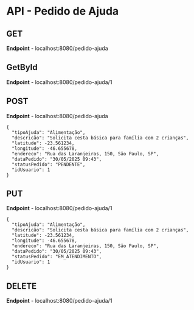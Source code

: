 # API - Pedido de Ajuda

## GET
**Endpoint** - localhost:8080/pedido-ajuda

## GetById
**Endpoint** - localhost:8080/pedido-ajuda/1

## POST
**Endpoint** - localhost:8080/pedido-ajuda
````
{
  "tipoAjuda": "Alimentação",
  "descricão": "Solicita cesta básica para família com 2 crianças",
  "latitude": -23.561234,
  "longitude": -46.655678,
  "endereco": "Rua das Laranjeiras, 150, São Paulo, SP",
  "dataPedido": "30/05/2025 09:43",
  "statusPedido": "PENDENTE",
  "idUsuario": 1 
}
````

## PUT
**Endpoint** - localhost:8080/pedido-ajuda/1
````
{
  "tipoAjuda": "Alimentação",
  "descricão": "Solicita cesta básica para família com 2 crianças",
  "latitude": -23.561234,
  "longitude": -46.655678,
  "endereco": "Rua das Laranjeiras, 150, São Paulo, SP",
  "dataPedido": "30/05/2025 09:43",
  "statusPedido": "EM_ATENDIMENTO",
  "idUsuario": 1 
}
````

## DELETE
**Endpoint** - localhost:8080/pedido-ajuda/1